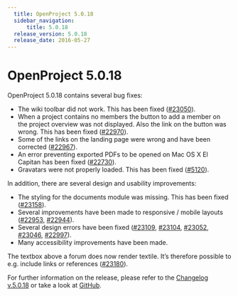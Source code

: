```yaml
---
  title: OpenProject 5.0.18
  sidebar_navigation:
      title: 5.0.18
  release_version: 5.0.18
  release_date: 2016-05-27
---
```



# OpenProject 5.0.18

OpenProject 5.0.18 contains several bug fixes:

  - The wiki toolbar did not work. This has been fixed
    ([\#23050](https://community.openproject.com/work_packages/23050/activity)).
  - When a project contains no members the button to add a member on the
    project overview was not displayed. Also the link on the button was
    wrong. This has been fixed
    ([\#22970](https://community.openproject.com/work_packages/22970/activity)).
  - Some of the links on the landing page were wrong and have been
    corrected
    ([\#22967](https://community.openproject.com/work_packages/22967/activity)).
  - An error preventing exported PDFs to be opened on Mac OS X El
    Capitan has been fixed
    ([\#22730](https://community.openproject.com/work_packages/22730/activity)).
  - Gravatars were not properly loaded. This has been fixed
    ([\#5120](https://community.openproject.com/work_packages/5120/activity)).

In addition, there are several design and usability improvements:

  - The styling for the documents module was missing. This has been
    fixed
    ([\#23158](https://community.openproject.com/work_packages/23158/activity)).
  - Several improvements have been made to responsive / mobile layouts
    ([\#22953](https://community.openproject.com/work_packages/22953/activity),
    [\#22944](https://community.openproject.com/work_packages/22944/activity)).
  - Several design errors have been fixed
    ([\#23109](https://community.openproject.com/work_packages/23109/activity),
    [\#23104](https://community.openproject.com/work_packages/23104/activity),
    [\#23052](https://community.openproject.com/work_packages/23052/activity),
    [\#23046](https://community.openproject.com/work_packages/23046/activity),
    [\#22997](https://community.openproject.com/work_packages/22997/activity)).
  - Many accessibility improvements have been made.

The textbox above a forum does now render textile. It’s therefore
possible to e.g. include links or references
([\#23180](https://community.openproject.com/work_packages/23180/activity)).

For further information on the release, please refer to the [Changelog
v.5.0.18](https://community.openproject.com/versions/806) or take a look
at [GitHub](https://github.com/opf/openproject/tree/v5.0.18).


